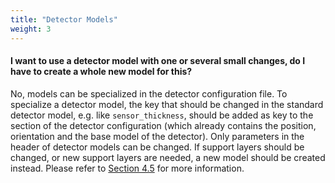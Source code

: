 ```yaml
---
title: "Detector Models"
weight: 3
---
```


#### I want to use a detector model with one or several small changes, do I have to create a whole new model for this?

No, models can be specialized in the detector configuration file. To specialize a detector model, the key that should be
changed in the standard detector model, e.g. like `sensor_thickness`, should be added as key to the section of the detector
configuration (which already contains the position, orientation and the base model of the detector). Only parameters in the
header of detector models can be changed. If support layers should be changed, or new support layers are needed, a new model
should be created instead. Please refer to [Section 4.5](../04_framework/05_geometry_detectors.md#detector-models) for more
information.
